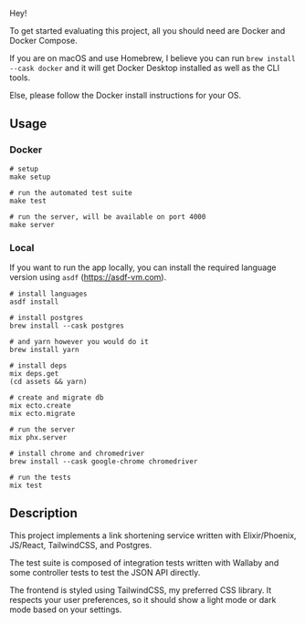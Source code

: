 Hey!

To get started evaluating this project, all you should need are Docker and Docker Compose.

If you are on macOS and use Homebrew, I believe you can run `brew install --cask docker` and it will get Docker Desktop installed as well as the CLI tools.

Else, please follow the Docker install instructions for your OS.

## Usage

### Docker

```shell
# setup
make setup

# run the automated test suite
make test

# run the server, will be available on port 4000
make server
```

### Local

If you want to run the app locally, you can install the required language version using `asdf` (https://asdf-vm.com).

```shell
# install languages
asdf install

# install postgres
brew install --cask postgres

# and yarn however you would do it
brew install yarn

# install deps
mix deps.get
(cd assets && yarn)

# create and migrate db
mix ecto.create
mix ecto.migrate

# run the server
mix phx.server

# install chrome and chromedriver
brew install --cask google-chrome chromedriver

# run the tests
mix test
```

## Description

This project implements a link shortening service written with Elixir/Phoenix, JS/React, TailwindCSS, and Postgres.

The test suite is composed of integration tests written with Wallaby and some controller tests to test the JSON API directly.

The frontend is styled using TailwindCSS, my preferred CSS library. It respects your user preferences, so it should show a light mode or dark mode based on your settings.
